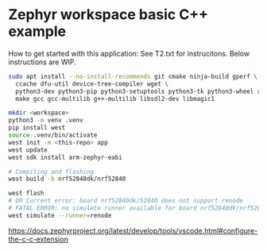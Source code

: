 # Zephyr workspace basic C++ example
How to get started with this application:
See T2.txt for instrucitons. Below instructions are WIP.

```sh
sudo apt install --no-install-recommends git cmake ninja-build gperf \
  ccache dfu-util device-tree-compiler wget \
  python3-dev python3-pip python3-setuptools python3-tk python3-wheel xz-utils file \
  make gcc gcc-multilib g++-multilib libsdl2-dev libmagic1
````
```sh
mkdir <workspace>
python3 -m venv .venv
pip install west
source .venv/bin/activate
west init -m <this-repo> app
west update
west sdk install arm-zephyr-eabi

# Compiling and flashing
west build -b nrf52840dk/nrf52840

west flash
# OR Current error: board nrf52840dk/52840 does not support renode
# FATAL ERROR: no simulate runner available for board nrf52840dk/nrf52840. Check the board's documentation for instructions.
west simulate --runner=renode 
```

https://docs.zephyrproject.org/latest/develop/tools/vscode.html#configure-the-c-c-extension
